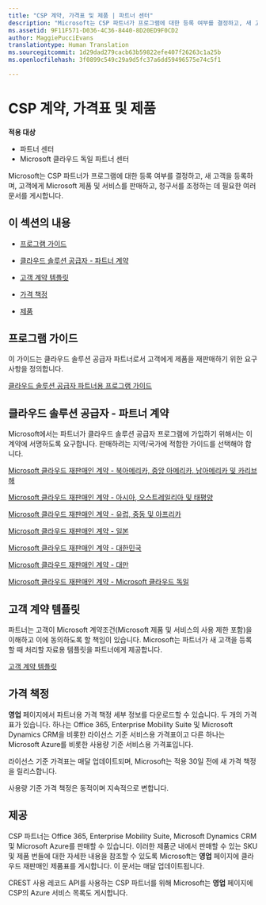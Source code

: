 ```yaml
---
title: "CSP 계약, 가격표 및 제품 | 파트너 센터"
description: "Microsoft는 CSP 파트너가 프로그램에 대한 등록 여부를 결정하고, 새 고객을 등록하며, 고객에게 Microsoft 제품 및 서비스를 판매하고, 청구서를 조정하는 데 필요한 여러 문서를 게시합니다."
ms.assetid: 9F11F571-D036-4C36-8440-8D20ED9F0CD2
author: MaggiePucciEvans
translationtype: Human Translation
ms.sourcegitcommit: 1d29dad279cacb63b59822efe407f26263c1a25b
ms.openlocfilehash: 3f0899c549c29a9d5fc37a6dd59496575e74c5f1

---
```


# CSP 계약, 가격표 및 제품

**적용 대상**

-  파트너 센터
-  Microsoft 클라우드 독일 파트너 센터

Microsoft는 CSP 파트너가 프로그램에 대한 등록 여부를 결정하고, 새 고객을 등록하며, 고객에게 Microsoft 제품 및 서비스를 판매하고, 청구서를 조정하는 데 필요한 여러 문서를 게시합니다.

## 이 섹션의 내용


-   [프로그램 가이드](#programguide)

-   [클라우드 솔루션 공급자 - 파트너 계약](#partneragreement)

-   [고객 계약 템플릿](#customeragreementtemplate)

-   [가격 책정](#pricing)

-   [제품](#offers)

## <a href="" id="programguide"></a>프로그램 가이드


이 가이드는 클라우드 솔루션 공급자 파트너로서 고객에게 제품을 재판매하기 위한 요구 사항을 정의합니다.

[클라우드 솔루션 공급자 파트너용 프로그램 가이드](http://go.microsoft.com/fwlink/p/?LinkId=617100)

## <a href="" id="partneragreement"></a>클라우드 솔루션 공급자 - 파트너 계약


Microsoft에서는 파트너가 클라우드 솔루션 공급자 프로그램에 가입하기 위해서는 이 계약에 서명하도록 요구합니다. 판매하려는 지역/국가에 적합한 가이드를 선택해야 합니다.

[Microsoft 클라우드 재판매인 계약 - 북아메리카, 중앙 아메리카, 남아메리카 및 카리브 해](http://go.microsoft.com/fwlink/p/?LinkId=617094)

[Microsoft 클라우드 재판매인 계약 - 아시아, 오스트레일리아 및 태평양](http://go.microsoft.com/fwlink/p/?LinkId=617095)

[Microsoft 클라우드 재판매인 계약 - 유럽, 중동 및 아프리카](http://go.microsoft.com/fwlink/p/?LinkId=617096)

[Microsoft 클라우드 재판매인 계약 - 일본](http://go.microsoft.com/fwlink/p/?LinkId=617097)

[Microsoft 클라우드 재판매인 계약 - 대한민국](http://go.microsoft.com/fwlink/p/?LinkId=617098)

[Microsoft 클라우드 재판매인 계약 - 대만](http://go.microsoft.com/fwlink/p/?LinkId=617099)

[Microsoft 클라우드 재판매인 계약 - Microsoft 클라우드 독일](https://go.microsoft.com/fwlink/p/?linkid=831385)

## <a href="" id="customeragreementtemplate"></a>고객 계약 템플릿


파트너는 고객이 Microsoft 계약조건(Microsoft 제품 및 서비스의 사용 제한 포함)을 이해하고 이에 동의하도록 할 책임이 있습니다. Microsoft는 파트너가 새 고객을 등록할 때 처리할 자료용 템플릿을 파트너에게 제공합니다.

[고객 계약 템플릿](agreements.md)

## 가격 책정


**영업** 페이지에서 파트너용 가격 책정 세부 정보를 다운로드할 수 있습니다. 두 개의 가격표가 있습니다. 하나는 Office 365, Enterprise Mobility Suite 및 Microsoft Dynamics CRM을 비롯한 라이선스 기준 서비스용 가격표이고 다른 하나는 Microsoft Azure를 비롯한 사용량 기준 서비스용 가격표입니다.

라이선스 기준 가격표는 매달 업데이트되며, Microsoft는 적용 30일 전에 새 가격 책정을 릴리스합니다.

사용량 기준 가격 책정은 동적이며 지속적으로 변합니다.

## 제공


CSP 파트너는 Office 365, Enterprise Mobility Suite, Microsoft Dynamics CRM 및 Microsoft Azure를 판매할 수 있습니다. 이러한 제품군 내에서 판매할 수 있는 SKU 및 제품 번들에 대한 자세한 내용을 참조할 수 있도록 Microsoft는 **영업** 페이지에 클라우드 재판매인 제품표를 게시합니다. 이 문서는 매달 업데이트됩니다.

CREST 사용 레코드 API를 사용하는 CSP 파트너를 위해 Microsoft는 **영업** 페이지에 CSP의 Azure 서비스 목록도 게시합니다.

 

 






<!--HONumber=Jan17_HO2-->


